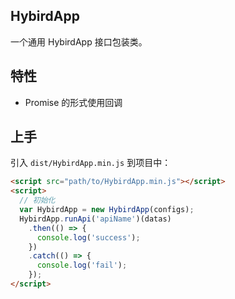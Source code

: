 ## HybirdApp

一个通用 HybirdApp 接口包装类。

## 特性

- Promise 的形式使用回调

## 上手

引入 `dist/HybirdApp.min.js` 到项目中：

```html
<script src="path/to/HybirdApp.min.js"></script>
<script>
  // 初始化
  var HybirdApp = new HybirdApp(configs);
  HybirdApp.runApi('apiName')(datas)
    .then(() => {
      console.log('success');
    })
    .catch(() => {
      console.log('fail');
    });
</script>
```


